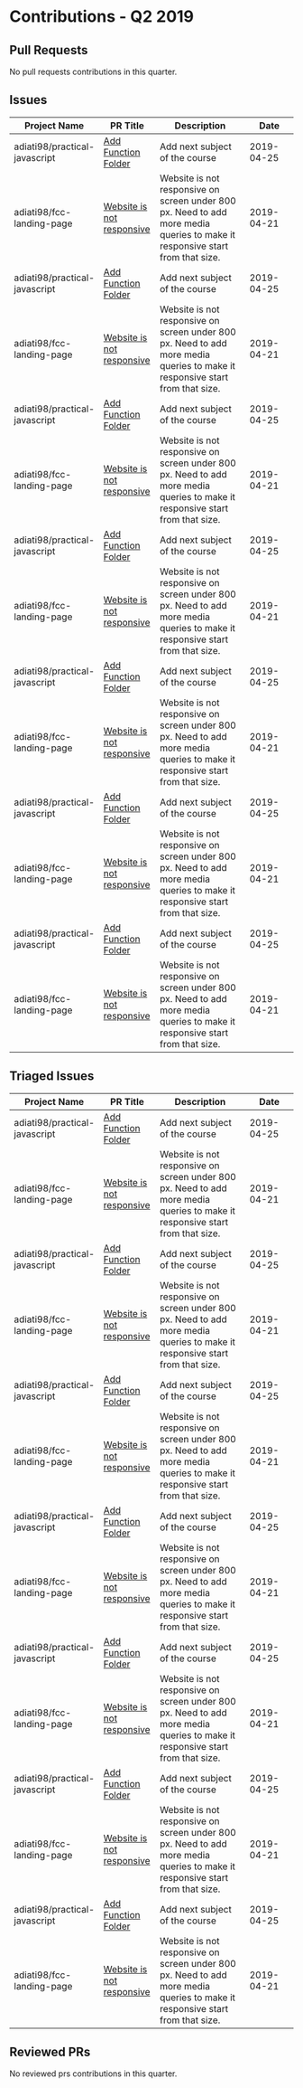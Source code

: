 # Contributions - Q2 2019

## Pull Requests

No pull requests contributions in this quarter.

## Issues

<table style='width:100%; table-layout:fixed;'>
  <thead>
    <tr>
      <th style='width:20%;'>Project Name</th>
      <th style='width:20%;'>PR Title</th>
      <th style='width:40%;'>Description</th>
      <th style='width:20%;'>Date</th>
    </tr>
  </thead>
  <tbody>
    <tr>
      <td>adiati98/practical-javascript</td>
      <td><a href='https://github.com/adiati98/practical-javascript/issues/1'>Add Function Folder</a></td>
      <td>Add next subject of the course</td>
      <td>2019-04-25</td>
    </tr>
    <tr>
      <td>adiati98/fcc-landing-page</td>
      <td><a href='https://github.com/adiati98/fcc-landing-page/issues/1'>Website is not responsive </a></td>
      <td>Website is not responsive on screen under 800 px.
Need to add more media queries to make it responsive start from that size.</td>
      <td>2019-04-21</td>
    </tr>
    <tr>
      <td>adiati98/practical-javascript</td>
      <td><a href='https://github.com/adiati98/practical-javascript/issues/1'>Add Function Folder</a></td>
      <td>Add next subject of the course</td>
      <td>2019-04-25</td>
    </tr>
    <tr>
      <td>adiati98/fcc-landing-page</td>
      <td><a href='https://github.com/adiati98/fcc-landing-page/issues/1'>Website is not responsive </a></td>
      <td>Website is not responsive on screen under 800 px.
Need to add more media queries to make it responsive start from that size.</td>
      <td>2019-04-21</td>
    </tr>
    <tr>
      <td>adiati98/practical-javascript</td>
      <td><a href='https://github.com/adiati98/practical-javascript/issues/1'>Add Function Folder</a></td>
      <td>Add next subject of the course</td>
      <td>2019-04-25</td>
    </tr>
    <tr>
      <td>adiati98/fcc-landing-page</td>
      <td><a href='https://github.com/adiati98/fcc-landing-page/issues/1'>Website is not responsive </a></td>
      <td>Website is not responsive on screen under 800 px.
Need to add more media queries to make it responsive start from that size.</td>
      <td>2019-04-21</td>
    </tr>
    <tr>
      <td>adiati98/practical-javascript</td>
      <td><a href='https://github.com/adiati98/practical-javascript/issues/1'>Add Function Folder</a></td>
      <td>Add next subject of the course</td>
      <td>2019-04-25</td>
    </tr>
    <tr>
      <td>adiati98/fcc-landing-page</td>
      <td><a href='https://github.com/adiati98/fcc-landing-page/issues/1'>Website is not responsive </a></td>
      <td>Website is not responsive on screen under 800 px.
Need to add more media queries to make it responsive start from that size.</td>
      <td>2019-04-21</td>
    </tr>
    <tr>
      <td>adiati98/practical-javascript</td>
      <td><a href='https://github.com/adiati98/practical-javascript/issues/1'>Add Function Folder</a></td>
      <td>Add next subject of the course</td>
      <td>2019-04-25</td>
    </tr>
    <tr>
      <td>adiati98/fcc-landing-page</td>
      <td><a href='https://github.com/adiati98/fcc-landing-page/issues/1'>Website is not responsive </a></td>
      <td>Website is not responsive on screen under 800 px.
Need to add more media queries to make it responsive start from that size.</td>
      <td>2019-04-21</td>
    </tr>
    <tr>
      <td>adiati98/practical-javascript</td>
      <td><a href='https://github.com/adiati98/practical-javascript/issues/1'>Add Function Folder</a></td>
      <td>Add next subject of the course</td>
      <td>2019-04-25</td>
    </tr>
    <tr>
      <td>adiati98/fcc-landing-page</td>
      <td><a href='https://github.com/adiati98/fcc-landing-page/issues/1'>Website is not responsive </a></td>
      <td>Website is not responsive on screen under 800 px.
Need to add more media queries to make it responsive start from that size.</td>
      <td>2019-04-21</td>
    </tr>
    <tr>
      <td>adiati98/practical-javascript</td>
      <td><a href='https://github.com/adiati98/practical-javascript/issues/1'>Add Function Folder</a></td>
      <td>Add next subject of the course</td>
      <td>2019-04-25</td>
    </tr>
    <tr>
      <td>adiati98/fcc-landing-page</td>
      <td><a href='https://github.com/adiati98/fcc-landing-page/issues/1'>Website is not responsive </a></td>
      <td>Website is not responsive on screen under 800 px.
Need to add more media queries to make it responsive start from that size.</td>
      <td>2019-04-21</td>
    </tr>
  </tbody>
</table>

## Triaged Issues

<table style='width:100%; table-layout:fixed;'>
  <thead>
    <tr>
      <th style='width:20%;'>Project Name</th>
      <th style='width:20%;'>PR Title</th>
      <th style='width:40%;'>Description</th>
      <th style='width:20%;'>Date</th>
    </tr>
  </thead>
  <tbody>
    <tr>
      <td>adiati98/practical-javascript</td>
      <td><a href='https://github.com/adiati98/practical-javascript/issues/1'>Add Function Folder</a></td>
      <td>Add next subject of the course</td>
      <td>2019-04-25</td>
    </tr>
    <tr>
      <td>adiati98/fcc-landing-page</td>
      <td><a href='https://github.com/adiati98/fcc-landing-page/issues/1'>Website is not responsive </a></td>
      <td>Website is not responsive on screen under 800 px.
Need to add more media queries to make it responsive start from that size.</td>
      <td>2019-04-21</td>
    </tr>
    <tr>
      <td>adiati98/practical-javascript</td>
      <td><a href='https://github.com/adiati98/practical-javascript/issues/1'>Add Function Folder</a></td>
      <td>Add next subject of the course</td>
      <td>2019-04-25</td>
    </tr>
    <tr>
      <td>adiati98/fcc-landing-page</td>
      <td><a href='https://github.com/adiati98/fcc-landing-page/issues/1'>Website is not responsive </a></td>
      <td>Website is not responsive on screen under 800 px.
Need to add more media queries to make it responsive start from that size.</td>
      <td>2019-04-21</td>
    </tr>
    <tr>
      <td>adiati98/practical-javascript</td>
      <td><a href='https://github.com/adiati98/practical-javascript/issues/1'>Add Function Folder</a></td>
      <td>Add next subject of the course</td>
      <td>2019-04-25</td>
    </tr>
    <tr>
      <td>adiati98/fcc-landing-page</td>
      <td><a href='https://github.com/adiati98/fcc-landing-page/issues/1'>Website is not responsive </a></td>
      <td>Website is not responsive on screen under 800 px.
Need to add more media queries to make it responsive start from that size.</td>
      <td>2019-04-21</td>
    </tr>
    <tr>
      <td>adiati98/practical-javascript</td>
      <td><a href='https://github.com/adiati98/practical-javascript/issues/1'>Add Function Folder</a></td>
      <td>Add next subject of the course</td>
      <td>2019-04-25</td>
    </tr>
    <tr>
      <td>adiati98/fcc-landing-page</td>
      <td><a href='https://github.com/adiati98/fcc-landing-page/issues/1'>Website is not responsive </a></td>
      <td>Website is not responsive on screen under 800 px.
Need to add more media queries to make it responsive start from that size.</td>
      <td>2019-04-21</td>
    </tr>
    <tr>
      <td>adiati98/practical-javascript</td>
      <td><a href='https://github.com/adiati98/practical-javascript/issues/1'>Add Function Folder</a></td>
      <td>Add next subject of the course</td>
      <td>2019-04-25</td>
    </tr>
    <tr>
      <td>adiati98/fcc-landing-page</td>
      <td><a href='https://github.com/adiati98/fcc-landing-page/issues/1'>Website is not responsive </a></td>
      <td>Website is not responsive on screen under 800 px.
Need to add more media queries to make it responsive start from that size.</td>
      <td>2019-04-21</td>
    </tr>
    <tr>
      <td>adiati98/practical-javascript</td>
      <td><a href='https://github.com/adiati98/practical-javascript/issues/1'>Add Function Folder</a></td>
      <td>Add next subject of the course</td>
      <td>2019-04-25</td>
    </tr>
    <tr>
      <td>adiati98/fcc-landing-page</td>
      <td><a href='https://github.com/adiati98/fcc-landing-page/issues/1'>Website is not responsive </a></td>
      <td>Website is not responsive on screen under 800 px.
Need to add more media queries to make it responsive start from that size.</td>
      <td>2019-04-21</td>
    </tr>
    <tr>
      <td>adiati98/practical-javascript</td>
      <td><a href='https://github.com/adiati98/practical-javascript/issues/1'>Add Function Folder</a></td>
      <td>Add next subject of the course</td>
      <td>2019-04-25</td>
    </tr>
    <tr>
      <td>adiati98/fcc-landing-page</td>
      <td><a href='https://github.com/adiati98/fcc-landing-page/issues/1'>Website is not responsive </a></td>
      <td>Website is not responsive on screen under 800 px.
Need to add more media queries to make it responsive start from that size.</td>
      <td>2019-04-21</td>
    </tr>
  </tbody>
</table>

## Reviewed PRs

No reviewed prs contributions in this quarter.

